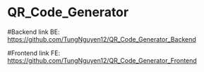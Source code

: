 # QR_Code_Generator

#Backend link
BE: https://github.com/TungNguyen12/QR_Code_Generator_Backend

#Frontend link
FE: https://github.com/TungNguyen12/QR_Code_Generator_Frontend
